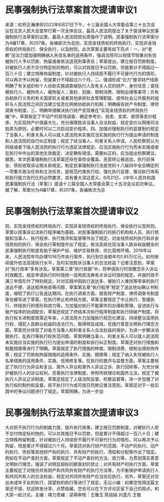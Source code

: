 # 民事强制执行法草案首次提请审议1

来源：虹桥正瀚律师2022年6月21日下午，十三届全国人大常委会第三十五次会议在北京人民大会堂举行第一次全体会议，最高人民法院提出了关于提请审议民事强制执行法草案的议案，最高人民法院院长周强作了说明。民事强制执行法草案分为4编17章，共207条，各编依次为总则、实现金钱债权的终局执行、实现非金钱债权的终局执行、保全执行，以及附则。此次草案主要有如下亮点：一、对“老赖”惩治力度加强明确纳入失信名单的适用条件，强调法院可以视情节轻重对失信被执行人予以罚款、拘留或者依法追究刑事责任；草案提出，建立按日罚款制度，对被执行人拒不交付特定标的物的，可以对其按日予以罚款，但是累计不得超过一百八十日；建立特殊拘留制度，针对被执行人持续拒不履行不可替代行为的情形，可以再次予以拘留，但是累计不得超过六个月。二、强调形成“合力”搜寻财产线索明确了有关组织和个人协助实施调查被执行人及有关人员的财产、身份信息；查找被执行人、被拘传人、被拘留人；查封、划拨、限制消费、限制出境等事项；负有协助执行义务的有关国家机关或者其他承担社会管理职能、提供社会公共服务的组织与人民法院之间应当建立信息化网络协助执行机制；明确报告财产令制度、律师调查令制度。三、明确举措解决执行财产变现难在“实现金钱债权的终局执行编”中，草案规定了不动产的现场调查、确定参考价、拍卖、变卖、抵债等变价程序，为实现财产价值最大化，充分保障胜诉当事人合法权益，规定变价以网络司法拍卖为原则，必要时可以二次启动变价程序。四、加强对强制执行的监督制约规定了当事人、利害关系人可以就人民法院未实施应当实施的执行行为提出申请的制度和人民法院的自行纠正制度；规定了经当事人、利害关系人申请，人民检察院认为同级或者下级人民法院的执行行为违反法律规定、应当实施执行行为而未实施或者在执行中作出的其他生效裁定、决定确有错误，需要纠正的，应当提出检察建议。据悉，本次民事强制执行法草案还存在查控全覆盖、恶意转让被追加，执行前保全、债权收取诉讼相关新规定。制定民事强制执行法是党的十八届四中全会确定的一项重大政治任务和立法任务，是规范约束执行权、强化执行监督、推动执行体系和执行能力现代化的必然要求，具有重大深远意义。6月21日，《中华人民共和国民事强制执行法（草案）》提请十三届全国人大常委会第三十五次会议初次审议。据了解，草案分为4编17章，共207条，各编依次为总

# 民事强制执行法草案首次提请审议2

则、实现金钱债权的终局执行、实现非金钱债权的终局执行、保全执行以及附则。草案以民事诉讼法执行程序编为基础，对民事强制执行的执行机构和人员、执行依据和当事人、执行程序、执行救济和监督等作出了规定，对金钱债权的执行和非金钱债权的执行、保全执行等制度作出了规定。依法高效兑现当事人胜诉权益健全的民事强制执行制度有助于保护产权、维护交易秩序、优化营商环境。2019年以来，人民法院年均办理1016万件执行案件，执行到位金额年均1.85万亿元。如何继续提升依法高效执行水平，及时实现胜诉当事人的合法权益？记者注意到，草案对“执行效率”多有涉及。草案第三章“执行依据”中，将申请执行时效概念并入诉讼时效概念，规定申请执行的时效统一适用民法典有关诉讼时效的规定，并就时效不满三年情形作了特别规定。针对实践中因执行送达多、被执行人难找等带来的执行送达不便、送达程序拖沓等问题，草案第五章“执行程序”规定了送达地址确认书制度，缩短了执行公告送达期间。在执行调查方面，报告财产制度、律师调查令制度等也被写进了草案。在执行停止和终结方面，草案主要规定了中止执行、暂缓执行、终结执行的情形和效力等。为加强对执行不能案件的办理和管理，促进执行与破产程序的协调配合，草案还规定了终结本次执行程序制度和执行转破产制度。将执行权关进制度铁笼近年来，人民法院大力加强执行规范化建设，持续整治滥用执行权、侵犯人民群众权益的违法行为，取得明显成效。在践行善意文明执行理念方面，草案充分体现了对各方当事人和利害关系人合法权益的保护。为进一步解决消极执行、乱执行等执行权失范问题，草案明确当事人、利害关系人可以就人民法院未实施应当实施的执行行为提出申请的制度和自行纠正制度。草案还对执行措施和制裁措施等进行了明确。草案规定了执行措施的种类、限制消费、限制出境和拘传等；规定了罚款和拘留措施的适用条件、实施、期限等；规定了纳入失信被执行人名单措施的适用条件、实施、信用修复等。在执行的救济与监督方面，草案主要规定了执行行为异议和复议、案外人异议和案外人异议之诉、执行回转等，为充分保护被执行人的诉讼权利，完善执行法律制度，参照传统理论和国外立法，规定了被执行人异议之诉制度。草案还规定了上级法院监督、检察监督等，进一步加强了对执行权的制约和监督。拒不执行行为或可按日罚款记者注意到，草案还对于一些实践中的争议问题进行了规定。草案明确，为进一步加

# 民事强制执行法草案首次提请审议3

大对拒不执行行为的制裁力度、提升执行效果，建立按日罚款制度，对被执行人拒不交付特定标的物的，可以对其按日予以罚款，但是累计不得超过一百八十日；建立特殊拘留制度，针对被执行人持续拒不履行不可替代行为的情形，可以再次予以拘留，但是累计不得超过六个月。草案还对执行财产的范围、不动产的执行、动产的执行、债权等其他财产权的执行、共有财产的执行、清偿和分配等作出了规定。例如在不动产查封方面，草案规定了不动产查封的方法、效力等，为贯彻落实善意文明执行理念，强调了对明显超标的额查封的禁止；对共有财产的执行方面，草案主要规定了对按份共有财产和共同共有财产的执行方法等，为平衡保护申请执行人和共同共有人的合法权益，规定对共同共有财产应当劣后执行。另外，草案还对交出未成年子女的执行、探望权的执行等进行了规定。无讼小编：如果您觉得这篇文章还不错，欢迎转发分享、点赞收藏，您也可以在下方评论区留下自己的观点，和大家一起讨论。主编：靖力责编：梁萌审核：王雅玉 陈丽娟 刘逸凡 王敬

